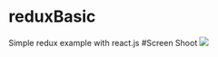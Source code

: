 # reduxBasic
Simple redux example with react.js
#Screen Shoot
[![](https://i.hizliresim.com/RPbE7m.png)](https://i.hizliresim.com/RPbE7m.png)

